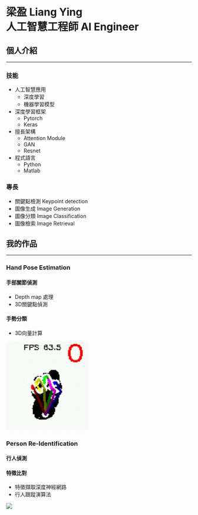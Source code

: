 # 梁盈 Liang Ying<br>人工智慧工程師 AI Engineer
## 個人介紹

---
### 技能


* 人工智慧應用
  * 深度學習
  * 機器學習模型
* 深度學習框架
  * Pytorch
  * Keras
* 擅長架構
  * Attention Module
  * GAN
  * Resnet
* 程式語言
  * Python
  * Matlab  

### 專長


* 關鍵點檢測 Keypoint detection
* 圖像生成 Image Generation
* 圖像分類 Image Classification 
* 圖像檢索 Image Retrieval
## 我的作品

---
### Hand Pose Estimation
#### 手部關節偵測
* Depth map 處理
* 3D關鍵點偵測
#### 手勢分類
* 3D向量計算
  
<img src="/handc.gif"/>

### Person Re-Identification
#### 行人偵測

#### 特徵比對
- 特徵擷取深度神經網路
- 行人跟蹤演算法

<img src="/terrace1-c1.gif"/>